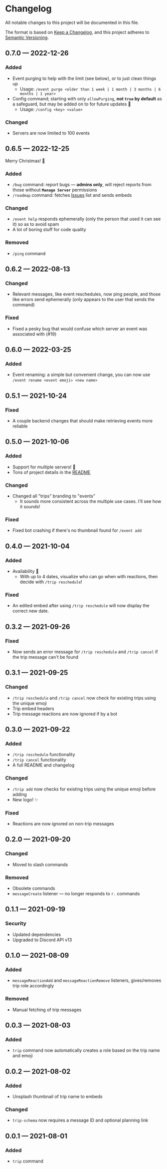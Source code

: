 # Changelog

All notable changes to this project will be documented in this file.

The format is based on [Keep a Changelog](https://keepachangelog.com/en/1.1.0/),
and this project adheres to [Semantic Versioning](https://semver.org/spec/v2.0.0.html).

## 0.7.0 — 2022-12-26

### Added

- Event purging to help with the limit (see below), or to just clean things up
  - Usage: `/event purge <older than 1 week | 1 month | 3 months | 6 months | 1 year>`
- Config command; starting with only `allowPurging`, **not `true` by default** as a safeguard, but may be added on to for future updates 👀
  - Usage: `/config <key> <value>`

### Changed

- Servers are now limited to 100 events

## 0.6.5 — 2022-12-25

Merry Christmas! 🎄

### Added

- `/bug` command: report bugs — **admins only**, will reject reports from those without **`Manage Server`** permissions
- `/roadmap` command: fetches [Issues](https://github.com/edwardshturman/register-bot/issues) list and sends embeds

### Changed

- `/event help` responds ephemerally (only the person that used it can see it) so as to avoid spam
- A lot of boring stuff for code quality

### Removed

- `/ping` command

## 0.6.2 — 2022-08-13

### Changed

- Relevant messages, like event reschedules, now ping people, and those like errors send ephemerally (only appears to the user that sends the command)

### Fixed

- Fixed a pesky bug that would confuse which server an event was associated with (#19)

## 0.6.0 — 2022-03-25

### Added

- Event renaming: a simple but convenient change, you can now use `/event rename <event emoji> <new name>`

## 0.5.1 — 2021-10-24

### Fixed

- A couple backend changes that should make retrieving events more reliable

## 0.5.0 — 2021-10-06

### Added

- Support for multiple servers! 🎉
- Tons of project details in the [README](https://github.com/edwardshturman/register-bot/#readme)

### Changed

- Changed all "trips" branding to "events"
  - It sounds more consistent across the multiple use cases. I'll see how it sounds!

### Fixed

- Fixed bot crashing if there's no thumbnail found for `/event add`

## 0.4.0 — 2021-10-04

### Added

- Availability 🌟
  - With up to 4 dates, visualize who can go when with reactions, then decide with `/trip reschedule`!

### Fixed

- An edited embed after using `/trip reschedule` will now display the correct new date.

## 0.3.2 — 2021-09-26

### Fixed

- Now sends an error message for `/trip reschedule` and `/trip cancel` if the trip message can't be found

## 0.3.1 — 2021-09-25

### Changed

- `/trip reschedule` and `/trip cancel` now check for existing trips using the unique emoji
- Trip embed headers
- Trip message reactions are now ignored if by a bot

## 0.3.0 — 2021-09-22

### Added

- `/trip reschedule` functionality
- `/trip cancel` functionality
- A full README and changelog

### Changed

- `/trip add` now checks for existing trips using the unique emoji before adding
- New logo! ✨

### Fixed

- Reactions are now ignored on non-trip messages

## 0.2.0 — 2021-09-20

### Changed

- Moved to slash commands

### Removed

- Obsolete commands
- `messageCreate` listener — no longer responds to `r.` commands

## 0.1.1 — 2021-09-19

### Security

- Updated dependencies
- Upgraded to Discord API v13

## 0.1.0 — 2021-08-09

### Added

- `messageReactionAdd` and `messageReactionRemove` listeners, gives/removes trip role accordingly

### Removed

- Manual fetching of trip messages

## 0.0.3 — 2021-08-03

### Added

- `trip` command now automatically creates a role based on the trip name and emoji

## 0.0.2 — 2021-08-02

### Added

- Unsplash thumbnail of trip name to embeds

### Changed

- `trip-schema` now requires a message ID and optional planning link

## 0.0.1 — 2021-08-01

### Added

- `trip` command
